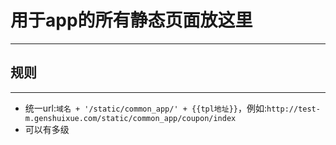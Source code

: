 # 用于app的所有静态页面放这里
---

## 规则
---
* 统一url:`域名 + '/static/common_app/' + {{tpl地址}}`，例如:`http://test-m.genshuixue.com/static/common_app/coupon/index`
* 可以有多级